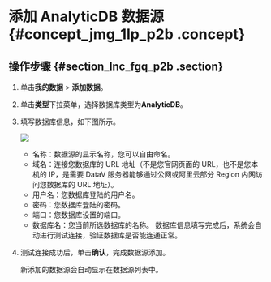 # 添加 AnalyticDB 数据源 {#concept_jmg_1lp_p2b .concept}

## 操作步骤 {#section_lnc_fgq_p2b .section}

1.  单击**我的数据** \> **添加数据**。
2.  单击**类型**下拉菜单，选择数据库类型为**AnalyticDB**。
3.  填写数据库信息，如下图所示。

    ![](http://static-aliyun-doc.oss-cn-hangzhou.aliyuncs.com/assets/img/16533/15343027537822_zh-CN.png)

    -   名称：数据源的显示名称，您可以自由命名。
    -   域名：连接您数据库的 URL 地址（不是您官网页面的 URL，也不是您本机的 IP，是需要 DataV 服务器能够通过公网或阿里云部分 Region 内网访问您数据库的 URL 地址）。
    -   用户名：您数据库登陆的用户名。
    -   密码：您数据库登陆的密码。
    -   端口：您数据库设置的端口。
    -   数据库名：您当前所选数据库的名称。
    数据库信息填写完成后，系统会自动进行测试连接，验证数据库是否能连通正常。

4.  测试连接成功后，单击**确认**，完成数据源添加。

    新添加的数据源会自动显示在数据源列表中。



